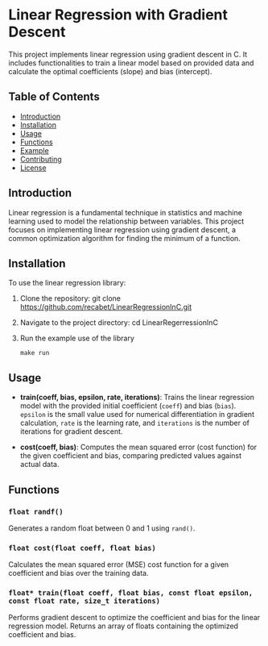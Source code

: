 # Linear Regression with Gradient Descent

This project implements linear regression using gradient descent in C. It includes functionalities to train a linear model based on provided data and calculate the optimal coefficients (slope) and bias (intercept).

## Table of Contents

- [Introduction](#introduction)
- [Installation](#installation)
- [Usage](#usage)
- [Functions](#functions)
- [Example](#example)
- [Contributing](#contributing)
- [License](#license)

## Introduction

Linear regression is a fundamental technique in statistics and machine learning used to model the relationship between variables. This project focuses on implementing linear regression using gradient descent, a common optimization algorithm for finding the minimum of a function.

## Installation

To use the linear regression library:

1. Clone the repository: git clone https://github.com/recabet/LinearRegressionInC.git

2. Navigate to the project directory: cd LinearRegerressionInC

3. Run the example use of the library
    ```
    make run
    ```

## Usage

- **train(coeff, bias, epsilon, rate, iterations)**: Trains the linear regression model with the provided initial coefficient (`coeff`) and bias (`bias`). `epsilon` is the small value used for numerical differentiation in gradient calculation, `rate` is the learning rate, and `iterations` is the number of iterations for gradient descent.

- **cost(coeff, bias)**: Computes the mean squared error (cost function) for the given coefficient and bias, comparing predicted values against actual data.

## Functions

### `float randf()`

Generates a random float between 0 and 1 using `rand()`.

### `float cost(float coeff, float bias)`

Calculates the mean squared error (MSE) cost function for a given coefficient and bias over the training data.

### `float* train(float coeff, float bias, const float epsilon, const float rate, size_t iterations)`

Performs gradient descent to optimize the coefficient and bias for the linear regression model. Returns an array of floats containing the optimized coefficient and bias.
